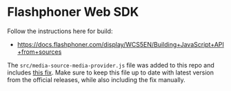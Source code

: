 # Flashphoner Web SDK

Follow the instructions here for build:
  - https://docs.flashphoner.com/display/WCS5EN/Building+JavaScript+API+from+sources

The `src/media-source-media-provider.js` file was added to this repo and includes [this fix](https://github.com/Camversity/flashphoner_client/commit/f0f844d4e72a8133a4bff5de9a63201e408b12ec). Make sure to keep this file up to date with latest version from the official releases, while also including the fix manually.
